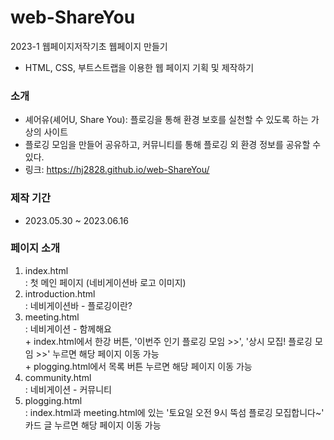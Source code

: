 # web-ShareYou
2023-1 웹페이지저작기초 웹페이지 만들기

- HTML, CSS, 부트스트랩을 이용한 웹 페이지 기획 및 제작하기

### 소개
- 셰어유(셰어U, Share You): 플로깅을 통해 환경 보호를 실천할 수 있도록 하는 가상의 사이트
- 플로깅 모임을 만들어 공유하고, 커뮤니티를 통해 플로깅 외 환경 정보를 공유할 수 있다.
- 링크: https://hj2828.github.io/web-ShareYou/

### 제작 기간
- 2023.05.30 ~ 2023.06.16

### 페이지 소개
<ol>
  <li>index.html
    <br>
    : 첫 메인 페이지 (네비게이션바 로고 이미지)
  </li>
  <li>introduction.html
    <br>
    : 네비게이션바 - 플로깅이란?
  </li>
  <li>meeting.html
    <br>
    : 네비게이션 - 함께해요
    <br>
    + index.html에서 한강 버튼, '이번주 인기 플로깅 모임 >>', '상시 모집! 플로깅 모임 >>' 누르면 해당 페이지 이동 가능
    <br>
    + plogging.html에서 목록 버튼 누르면 해당 페이지 이동 가능
  </li>
  <li>community.html
    <br>
    : 네비게이션 - 커뮤니티
  </li>
  <li> plogging.html
    <br>
    : index.html과 meeting.html에 있는 '토요일 오전 9시 뚝섬 플로깅 모집합니다~' 카드 글 누르면 해당 페이지 이동 가능   
  </li>
</ol>
